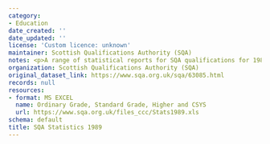 ```yaml
---
category:
- Education
date_created: ''
date_updated: ''
license: 'Custom licence: unknown'
maintainer: Scottish Qualifications Authority (SQA)
notes: <p>A range of statistical reports for SQA qualifications for 1989.</p>
organization: Scottish Qualifications Authority (SQA)
original_dataset_link: https://www.sqa.org.uk/sqa/63085.html
records: null
resources:
- format: MS EXCEL
  name: Ordinary Grade, Standard Grade, Higher and CSYS
  url: https://www.sqa.org.uk/files_ccc/Stats1989.xls
schema: default
title: SQA Statistics 1989
---
```

